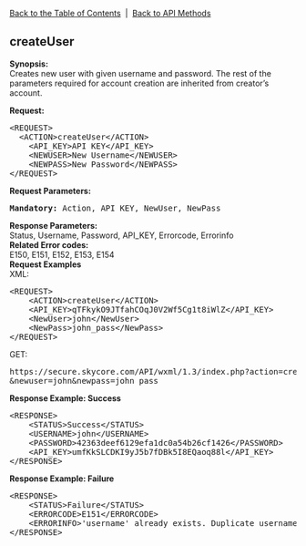 <a href="/1.3/README.md">Back to the Table of Contents</a>&nbsp;&nbsp;|&nbsp;&nbsp;<a href="API_METHODS.md">Back to API Methods</a>
<h2>createUser</h2>
<p><strong>Synopsis:</strong><br />
Creates new user with given username and password. The rest of the parameters required for account creation are inherited from creator’s account.</p>
<div><strong>Request:</strong></div>
<pre>&lt;REQUEST&gt;
  &lt;ACTION&gt;createUser&lt;/ACTION&gt;
	&lt;API_KEY&gt;API KEY&lt;/API_KEY&gt;
	&lt;NEWUSER&gt;New Username&lt;/NEWUSER&gt;
	&lt;NEWPASS&gt;New Password&lt;/NEWPASS&gt;
&lt;/REQUEST&gt;</pre>
<div><strong>Request Parameters:</strong></div>
<pre><strong>Mandatory:</strong> Action, API_KEY, NewUser, NewPass</pre>
<strong>Response Parameters:</strong><br />
    Status, Username, Password, API_KEY, Errorcode, Errorinfo<br>
<strong>Related Error codes: </strong><br />
    E150, E151, E152, E153, E154
<div><strong>Request Examples</strong></div>
XML:
<pre>&lt;REQUEST&gt;
    &lt;ACTION&gt;createUser&lt;/ACTION&gt;
    &lt;API_KEY&gt;qTFkykO9JTfahCOqJ0V2Wf5Cg1t8iWlZ&lt;/API_KEY&gt;
    &lt;NewUser&gt;john&lt;/NewUser&gt;
    &lt;NewPass&gt;john_pass&lt;/NewPass&gt;
&lt;/REQUEST&gt;</pre>
GET:
<pre>https://secure.skycore.com/API/wxml/1.3/index.php?action=createuser&api_key=qTFkykO9JTfahCOqJ0V2Wf5Cg1t8iWlZ
&newuser=john&newpass=john_pass</pre>
<div><strong>Response Example: Success</strong></div>
<pre>&lt;RESPONSE&gt;
    &lt;STATUS&gt;Success&lt;/STATUS&gt;
    &lt;USERNAME&gt;john&lt;/USERNAME&gt;
    &lt;PASSWORD&gt;42363deef6129efa1dc0a54b26cf1426&lt;/PASSWORD&gt;
    &lt;API_KEY&gt;umfKkSLCDKI9yJ5b7fDBk5I8EQaoq88l&lt;/API_KEY&gt;
&lt;/RESPONSE&gt;</pre>
<div><strong>Response Example: Failure</strong></div>
<pre>&lt;RESPONSE&gt;
    &lt;STATUS&gt;Failure&lt;/STATUS&gt;
    &lt;ERRORCODE&gt;E151&lt;/ERRORCODE&gt;
    &lt;ERRORINFO&gt;'username' already exists. Duplicate username&lt;/ERRORINFO&gt;
&lt;/RESPONSE&gt;</pre>
